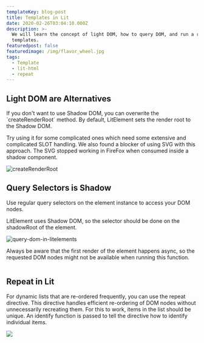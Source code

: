 ```yaml
---
templateKey: blog-post
title: Templates in Lit
date: 2020-02-26T03:04:10.000Z
description: >-
  We will learn the concept of light DOM, how to query DOM, and run a repeat in
  templates.
featuredpost: false
featuredimage: /img/flavor_wheel.jpg
tags:
  - Template
  - lit-html
  - repeat
---
```

## Light DOM are Alternatives

If you don't want to use Shadow DOM, you can overwrite the \`createRenderRoot\` method. By default, LitElement sets the render root to the Shadow DOM. 

Try using it for some complicated ones which need some extensive and complicated SLOT handling. We also found a blocker of using SVG with this approach. The SVG stopped working in FireFox when consumed inside a shadow component.

![createRenderRoot](/img/light-dom.png "Code block")

## Query Selectors is Shadow

Use regular query selectors on the element instance to access your DOM nodes.

LitElement uses Shadow DOM, so the selector should be done on the shadowRoot of the element. 

![query-dom-in-litelements](/img/query-selector-shadow.png "query-dom-in-litelements")

Always be aware that the first render of the element happens async, so the requested DOM nodes might not be available when running this function.

![]()

## Repeat in Lit

For dynamic lists that are re-ordered frequently, you can use the repeat directive. This directive handles efficient re-ordering of DOM nodes without unnecessarily recreating them. For this to work, items in the list should be unique. An identify function is passed to tell the directive how to identify individual items.

![](/img/repeat-lit.png)
